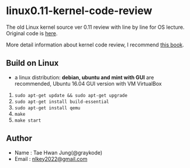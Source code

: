 linux0.11-kernel-code-review
==========

The old Linux kernel source ver 0.11 review with line by line for OS lecture. Original code is [here](https://github.com/yuanxinyu/Linux-0.11).

More detail information about kernel code review, I recommend [this book](https://www.amazon.com/Art-Linux-Kernel-Design/dp/1466518030).



## Build on Linux

* a linux distribution: **debian, ubuntu and mint with GUI** are recommended, Ubuntu 16.04  GUI version with VM VirtualBox

1. `sudo apt-get update && sudo apt-get upgrade`
2. `sudo apt-get install build-essential`
3. `sudo apt-get install qemu`
4. `make`
5. `make start`



## Author

- Name : Tae Hwan Jung(@graykode)
- Email : nlkey2022@gmail.com